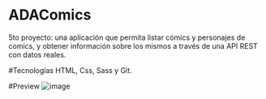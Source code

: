 # ADAComics
5to proyecto: una aplicación que permita listar cómics y personajes de comics, y obtener información sobre los mismos a través de una API REST con datos reales.

#Tecnologías
HTML, Css, Sass y Git.

#Preview
![image](https://user-images.githubusercontent.com/66267602/111052011-16c45c80-8436-11eb-9d91-ae6663244a0b.png)

